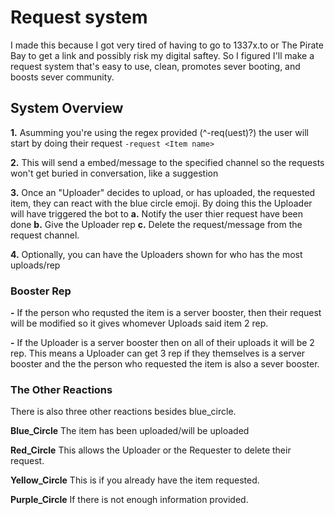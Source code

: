 # Request system
I made this because I got very tired of having to go to 1337x.to or The Pirate Bay to get a link and possibly risk my digital saftey.
So I figured I'll make a request system that's easy to use, clean, promotes sever booting, and boosts sever community.

## System Overview
__1.__ Asumming you're using the regex provided (^-req(uest)?) the user will start by doing their request `-request <Item name>`

__2.__ This will send a embed/message to the specified channel so the requests won't get buried in conversation, like a suggestion

__3.__ Once an "Uploader" decides to upload, or has uploaded, the requested item, they can react with the blue circle emoji. By doing
this the Uploader will have triggered the bot to __a.__ Notify the user thier request have been done __b.__ Give the Uploader rep __c.__ 
Delete the request/message from the request channel.

__4.__ Optionally, you can have the Uploaders shown for who has the most uploads/rep
 
### Booster Rep

   **-** If the person who requsted the item is a server booster, then their request will be modified so it gives whomever Uploads said item 2 rep.

   **-** If the Uploader is a server booster then on all of their uploads it will be 2 rep. This means a Uploader can get 3 
rep if they themselves is a server booster and the the person who requested the item is also a sever booster.

### The Other Reactions
There is also three other reactions besides blue_circle.

__Blue_Circle__ The item has been uploaded/will be uploaded

__Red_Circle__ This allows the Uploader or the Requester to delete their request.

__Yellow_Circle__ This is if you already have the item requested.

__Purple_Circle__ If there is not enough information provided.
